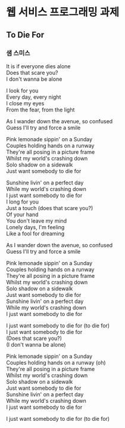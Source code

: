 # 웹 서비스 프로그래밍 과제   
## To Die For
### 샘 스미스  
It is if everyone dies alone  
Does that scare you?  
I don't wanna be alone

I look for you  
Every day, every night  
I close my eyes  
From the fear, from the light  

As I wander down the avenue, so confused  
Guess I'll try and force a smile  

Pink lemonade sippin' on a Sunday  
Couples holding hands on a runway  
They're all posing in a picture frame  
Whilst my world's crashing down  
Solo shadow on a sidewalk  
Just want somebody to die for  

Sunshine livin' on a perfect day  
While my world's crashing down  
I just want somebody to die for  
I long for you  
Just a touch (does that scare you?)  
Of your hand  
You don't leave my mind  
Lonely days, I'm feeling  
Like a fool for dreaming  

As I wander down the avenue, so confused  
Guess I'll try and force a smile  

Pink lemonade sippin' on a Sunday  
Couples holding hands on a runway  
They're all posing in a picture frame  
Whilst my world's crashing down  
Solo shadow on a sidewalk  
Just want somebody to die for  
Sunshine livin' on a perfect day  
While my world's crashing down  
I just want somebody to die for  

I just want somebody to die for (to die for)  
I just want somebody to die for  
(Does that scare you?)  
(I don't wanna be alone)  

Pink lemonade sippin' on a Sunday  
Couples holding hands on a runway (oh)  
They're all posing in a picture frame  
Whilst my world's crashing down  
Solo shadow on a sidewalk  
Just want somebody to die for  
Sunshine livin' on a perfect day  
While my world's crashing down  
I just want somebody to die for  

I just want somebody to die for (to die for)  

